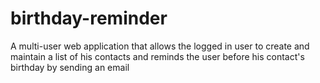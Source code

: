 # birthday-reminder
A multi-user web application that allows the logged in user to create and maintain a list of his contacts and reminds the user before his contact's birthday by sending an email
